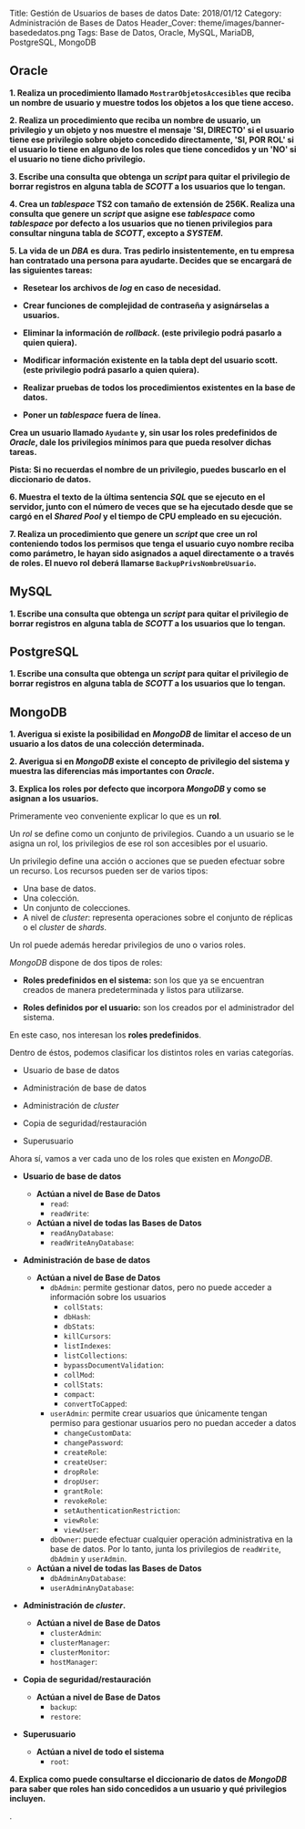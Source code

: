 Title: Gestión de Usuarios de bases de datos
Date: 2018/01/12
Category: Administración de Bases de Datos
Header_Cover: theme/images/banner-basededatos.png
Tags: Base de Datos, Oracle, MySQL, MariaDB, PostgreSQL, MongoDB

## Oracle

**1. Realiza un procedimiento llamado `MostrarObjetosAccesibles` que reciba un nombre de usuario y muestre todos los objetos a los que tiene acceso.**



**2. Realiza un procedimiento que reciba un nombre de usuario, un privilegio y un objeto y nos muestre el mensaje 'SI, DIRECTO' si el usuario tiene ese privilegio sobre objeto concedido directamente, 'SI, POR ROL' si el usuario lo tiene en alguno de los roles que tiene concedidos y un 'NO' si el usuario no tiene dicho privilegio.**



**3. Escribe una consulta que obtenga un *script* para quitar el privilegio de borrar registros en alguna tabla de *SCOTT* a los usuarios que lo tengan.**



**4. Crea un *tablespace* TS2 con tamaño de extensión de 256K. Realiza una consulta que genere un *script* que asigne ese *tablespace* como *tablespace* por defecto a los usuarios que no tienen privilegios para consultar ninguna tabla de *SCOTT*, excepto a *SYSTEM*.**



**5. La vida de un *DBA* es dura. Tras pedirlo insistentemente, en tu empresa han contratado una persona para ayudarte. Decides que se encargará de las siguientes tareas:**

- **Resetear los archivos de *log* en caso de necesidad.**

- **Crear funciones de complejidad de contraseña y asignárselas a usuarios.**

- **Eliminar la información de *rollback*. (este privilegio podrá pasarlo a quien quiera).**

- **Modificar información existente en la tabla dept del usuario scott. (este privilegio podrá pasarlo a quien quiera).**

- **Realizar pruebas de todos los procedimientos existentes en la base de datos.**

- **Poner un *tablespace* fuera de línea.**

**Crea un usuario llamado `Ayudante` y, sin usar los roles predefinidos de *Oracle*, dale los privilegios mínimos para que pueda resolver dichas tareas.**

**Pista: Si no recuerdas el nombre de un privilegio, puedes buscarlo en el diccionario de datos.**



**6. Muestra el texto de la última sentencia *SQL* que se ejecuto en el servidor, junto con el número de veces que se ha ejecutado desde que se cargó en el *Shared Pool* y el tiempo de CPU empleado en su ejecución.**



**7. Realiza un procedimiento que genere un *script* que cree un rol conteniendo todos los permisos que tenga el usuario cuyo nombre reciba como parámetro, le hayan sido asignados a aquel directamente o a través de roles. El nuevo rol deberá llamarse `BackupPrivsNombreUsuario`.**




## MySQL

**1. Escribe una consulta que obtenga un *script* para quitar el privilegio de borrar registros en alguna tabla de *SCOTT* a los usuarios que lo tengan.**




## PostgreSQL

**1. Escribe una consulta que obtenga un *script* para quitar el privilegio de borrar registros en alguna tabla de *SCOTT* a los usuarios que lo tengan.**




## MongoDB

**1. Averigua si existe la posibilidad en *MongoDB* de limitar el acceso de un usuario a los datos de una colección determinada.**



**2. Averigua si en *MongoDB* existe el concepto de privilegio del sistema y muestra las diferencias más importantes con *Oracle*.**



**3. Explica los roles por defecto que incorpora *MongoDB* y como se asignan a los usuarios.**

Primeramente veo conveniente explicar lo que es un **rol**.

Un *rol* se define como un conjunto de privilegios. Cuando a un usuario se le asigna un rol, los privilegios de ese rol son accesibles por el usuario.

Un privilegio define una acción o acciones que se pueden efectuar sobre un recurso. Los recursos pueden ser de varios tipos:

- Una base de datos.
- Una colección.
- Un conjunto de colecciones.
- A nivel de *cluster*: representa operaciones sobre el conjunto de réplicas o el *cluster* de *shards*.

Un rol puede además heredar privilegios de uno o varios roles.

*MongoDB* dispone de dos tipos de roles:

- **Roles predefinidos en el sistema:** son los que ya se encuentran creados de manera predeterminada y listos para utilizarse.

- **Roles definidos por el usuario:** son los creados por el administrador del sistema.

En este caso, nos interesan los **roles predefinidos**.

Dentro de éstos, podemos clasificar los distintos roles en varias categorías.

- Usuario de base de datos

- Administración de base de datos

- Administración de *cluster*

- Copia de seguridad/restauración

- Superusuario

Ahora sí, vamos a ver cada uno de los roles que existen en *MongoDB*.


- **Usuario de base de datos**
    - **Actúan a nivel de Base de Datos**
        - `read`:
        - `readWrite`:
    - **Actúan a nivel de todas las Bases de Datos**
        - `readAnyDatabase`:
        - `readWriteAnyDatabase`:

- **Administración de base de datos**
    - **Actúan a nivel de Base de Datos**
        - `dbAdmin`: permite gestionar datos, pero no puede acceder a información sobre los usuarios
            - `collStats`:
            - `dbHash`:
            - `dbStats`:
            - `killCursors`:
            - `listIndexes`:
            - `listCollections`:
            - `bypassDocumentValidation`:
            - `collMod`:
            - `collStats`:
            - `compact`:
            - `convertToCapped`:
        - `userAdmin`: permite crear usuarios que únicamente tengan permiso para gestionar usuarios pero no puedan acceder a datos
            - `changeCustomData`:
            - `changePassword`:
            - `createRole`:
            - `createUser`:
            - `dropRole`:
            - `dropUser`:
            - `grantRole`:
            - `revokeRole`:
            - `setAuthenticationRestriction`:
            - `viewRole`:
            - `viewUser`:
        - `dbOwner`: puede efectuar cualquier operación administrativa en la base de datos. Por lo tanto, junta los privilegios de `readWrite`, `dbAdmin` y `userAdmin`.
    - **Actúan a nivel de todas las Bases de Datos**
        - `dbAdminAnyDatabase`:
        - `userAdminAnyDatabase`:

- **Administración de *cluster*.**
    - **Actúan a nivel de Base de Datos**
        - `clusterAdmin`:
        - `clusterManager`:
        - `clusterMonitor`:
        - `hostManager`:

- **Copia de seguridad/restauración**
    - **Actúan a nivel de Base de Datos**
        - `backup`:
        - `restore`:

- **Superusuario**
    - **Actúan a nivel de todo el sistema**
        - `root`:
















**4. Explica como puede consultarse el diccionario de datos de *MongoDB* para saber que roles han sido concedidos a un usuario y qué privilegios incluyen.**

















.
